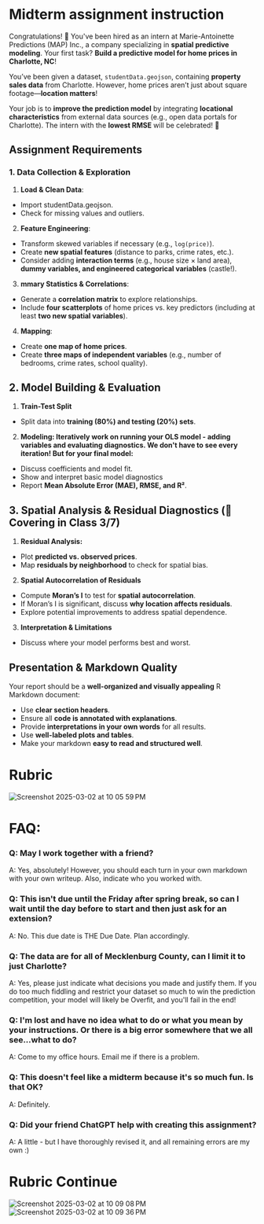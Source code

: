 # Midterm assignment instruction

Congratulations! 🎉 You've been hired as an intern at Marie-Antoinette Predictions (MAP) Inc., a company specializing in **spatial predictive modeling**. Your first task? **Build a predictive model for home prices in Charlotte, NC**!

You’ve been given a dataset, `studentData.geojson`, containing **property sales data** from Charlotte. However, home prices aren’t just about square footage—**location matters**!

Your job is to **improve the prediction model** by integrating **locational characteristics** from external data sources (e.g., open data portals for Charlotte). The intern with the **lowest RMSE** will be celebrated! 🎉

## Assignment Requirements
### 1. Data Collection & Exploration
1. **Load & Clean Data**:
- Import studentData.geojson.
- Check for missing values and outliers.

2. **Feature Engineering**:
- Transform skewed variables if necessary (e.g., `log(price)`).
- Create **new spatial features** (distance to parks, crime rates, etc.).
- Consider adding **interaction terms** (e.g., house size × land area), **dummy variables, and engineered categorical variables** (castle!).

3. **mmary Statistics & Correlations**:
- Generate a **correlation matrix** to explore relationships.
- Include **four scatterplots** of home prices vs. key predictors (including at least **two new spatial variables**).

4. **Mapping**:
- Create **one map of home prices**.
- Create **three maps of independent variables** (e.g., number of bedrooms, crime rates, school quality).

## 2. Model Building & Evaluation

1. **Train-Test Split**
- Split data into **training (80%) and testing (20%) sets**.

2. **Modeling: Iteratively work on running your OLS model - adding variables and evaluating diagnostics. We don't have to see every iteration! But for your final model:**
- Discuss coefficients and model fit.
- Show and interpret basic model diagnostics
- Report **Mean Absolute Error (MAE), RMSE, and R²**.

## 3. Spatial Analysis & Residual Diagnostics (🚨 Covering in Class 3/7)

1. **Residual Analysis:**

- Plot **predicted vs. observed prices**.
- Map **residuals by neighborhood** to check for spatial bias.

2. **Spatial Autocorrelation of Residuals**

- Compute **Moran’s I** to test for **spatial autocorrelation**.
- If Moran’s I is significant, discuss **why location affects residuals**.
- Explore potential improvements to address spatial dependence.

3. **Interpretation & Limitations**

- Discuss where your model performs best and worst.

## Presentation & Markdown Quality
Your report should be a **well-organized and visually appealing** R Markdown document:

- Use **clear section headers**.
- Ensure all **code is annotated with explanations**.
- Provide **interpretations in your own words** for all results.
- Use **well-labeled plots and tables**.
- Make your markdown **easy to read and structured well**.

# Rubric

![Screenshot 2025-03-02 at 10 05 59 PM](https://github.com/user-attachments/assets/3a4fe934-e0cb-4537-8615-550d880b0d88)

# FAQ:

### Q: May I work together with a friend?

A: Yes, absolutely! However, you should each turn in your own markdown with your own writeup. Also, indicate who you worked with.

### Q: This isn't due until the Friday after spring break, so can I wait until the day before to start and then just ask for an extension?

A: No. This due date is THE Due Date. Plan accordingly.

### Q:  The data are for all of Mecklenburg County, can I limit it to just Charlotte?

A: Yes, please just indicate what decisions you made and justify them. If you do too much fiddling and restrict your dataset so much to win the prediction competition, your model will likely be Overfit, and you'll fail in the end!

### Q: I'm lost and have no idea what to do or what you mean by your instructions. Or there is a big error somewhere that we all see...what to do?

A: Come to my office hours. Email me if there is a problem.

### Q: This doesn't feel like a midterm because it's so much fun. Is that OK?

A: Definitely.

### Q: Did your friend ChatGPT help with creating this assignment?

A: A little - but I have thoroughly revised it, and all remaining errors are my own :)

# Rubric Continue

![Screenshot 2025-03-02 at 10 09 08 PM](https://github.com/user-attachments/assets/a6a805d7-3bd4-4e48-9f8b-fe3da8b368f4)
![Screenshot 2025-03-02 at 10 09 36 PM](https://github.com/user-attachments/assets/f1355963-1cd2-4ad3-bea7-38370144e697)
